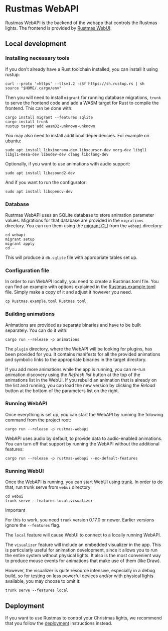 Rustmas WebAPI
==============

Rustmas WebAPI is the backend of the webapp that controls the Rustmas lights. The frontend is
provided by [Rustmas WebUI](../webui/README.md).

Local development
-----------------

### Installing necessary tools

If you don't already have a Rust toolchain installed, you can install it using rustup:

```
curl --proto '=https' --tlsv1.2 -sSf https://sh.rustup.rs | sh
source "$HOME/.cargo/env"
```

Then you will need to install `migrant` for running database migrations,
`trunk` to serve the frontend code and add a WASM target for Rust to compile
the frontend. This can be done with:

```
cargo install migrant --features sqlite
cargo install trunk
rustup target add wasm32-unknown-unknown
```

You may also need to install additional dependencies. For example on ubuntu:

```
sudo apt install libxinerama-dev libxcursor-dev xorg-dev libgl1 libgl1-mesa-dev libudev-dev clang libclang-dev 
```

Optionally, if you want to use animations with audio support:

```
sudo apt install libasound2-dev
```

And if you want to run the configurator:

```
sudo apt install libopencv-dev 
```

### Database

Rustmas WebAPI uses an SQLite database to store animation parameter values. Migrations for that
database are provided in the `migrations` directory. You can run them using
the [migrant CLI](https://crates.io/crates/migrant) from the `webapi` directory:

```
cd webapi
migrant setup
migrant apply
cd -
```

This will produce a `db.sqlite` file with appropriate tables set up.

### Configuration file

In order to run WebAPI locally, you need to create a Rustmas.toml file.
You can find an example with options explained in the [Rustmas.example.toml](../Rustmas.example.toml) 
file. Simply make a copy of it and adjust it however you need.

```
cp Rustmas.example.toml Rustmas.toml
```

### Building animations

Animations are provided as separate binaries and have to be built separately.
You can do it with:

```
cargo run --release -p animations
```

The `plugin` directory, where the WebAPI will be looking for plugins, has been
provided for you. It contains manifests for all the provided animations and symbolic
links to the appropriate binaries in the target directory.

If you add more animations while the app is running, you can re-run animation
discovery using the *Refresh list* button at the top of the animations list
in the WebUI. If you rebuild an animation that is already on the list and running,
you can load the new version by clicking the *Reload* button at the bottom
of the parameters list on the right.

### Running WebAPI

Once everything is set up, you can start the WebAPI by running the folowing command
from the project root:

```
cargo run --release -p rustmas-webapi
```

WebAPI uses audio by default, to provide data to audio-enabled animations.
You can turn off that support by running the WebAPI without the additional
features:

```
cargo run --release -p rustmas-webapi --no-default-features
```

### Running WebUI

Once the WebAPI is running, you can start WebUI using [trunk](https://trunkrs.dev/).
In order to do that, run trunk serve from `webui` directory:

```
cd webui
trunk serve --features local,visualizer
```

> [!IMPORTANT]
> For this to work, you need `trunk` version 0.17.0 or newer. Earlier versions
> ignore the `--features` flag.

The `local` feature will cause WebUI to connect to a locally running WebAPI. 

The `visualizer` feature will include an embedded visualizer in the app.
This is particularly useful for animation development, since it allows you to
run the entire system without physical lights. It also is the most convenient
way to produce mouse events for animations that make use of them (like Draw).

However, the visualizer is quite resource intensive, especially in a debug build, 
so for testing on less powerful devices and/or with physical lights available, 
you may choose to omit it:

```
trunk serve --features local
```

Deployment
----------

If you want to use Rustmas to control your Christmas lights, we recommend that you follow
the [deployment](DEPLOYMENT.md) instructions instead.
